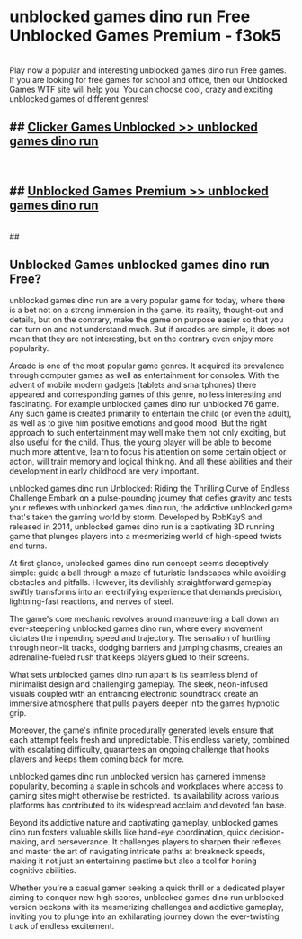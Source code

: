 # unblocked games dino run Free Unblocked Games Premium - f3ok5 <br>
<br>
Play now a popular and interesting unblocked games dino run Free games. If you are looking for free games for school and office, then our Unblocked Games WTF site will help you. You can choose cool, crazy and exciting unblocked games of different genres!


## ##  [Clicker Games Unblocked >> unblocked games dino run](http://freeplayer.one?title=unblocked_games_dino_run&ref=M1)
  <br>

##  ## [Unblocked Games Premium >> unblocked games dino run](http://freeplayer.one?title=unblocked_games_dino_run&ref=M1)
  <br>
  ##



## Unblocked Games unblocked games dino run Free?

unblocked games dino run are a very popular game for today, where there is a bet not on a strong immersion in the game, its reality, thought-out and details, but on the contrary, make the game on purpose easier so that you can turn on and not understand much. But if arcades are simple, it does not mean that they are not interesting, but on the contrary even enjoy more popularity.

Arcade is one of the most popular game genres. It acquired its prevalence through computer games as well as entertainment for consoles. With the advent of mobile modern gadgets (tablets and smartphones) there appeared and corresponding games of this genre, no less interesting and fascinating. For example unblocked games dino run unblocked 76 game. Any such game is created primarily to entertain the child (or even the adult), as well as to give him positive emotions and good mood. But the right approach to such entertainment may well make them not only exciting, but also useful for the child. Thus, the young player will be able to become much more attentive, learn to focus his attention on some certain object or action, will train memory and logical thinking. And all these abilities and their development in early childhood are very important.

unblocked games dino run Unblocked: Riding the Thrilling Curve of Endless Challenge
Embark on a pulse-pounding journey that defies gravity and tests your reflexes with unblocked games dino run, the addictive unblocked game that's taken the gaming world by storm. Developed by RobKayS and released in 2014, unblocked games dino run is a captivating 3D running game that plunges players into a mesmerizing world of high-speed twists and turns.

At first glance, unblocked games dino run concept seems deceptively simple: guide a ball through a maze of futuristic landscapes while avoiding obstacles and pitfalls. However, its devilishly straightforward gameplay swiftly transforms into an electrifying experience that demands precision, lightning-fast reactions, and nerves of steel.

The game's core mechanic revolves around maneuvering a ball down an ever-steepening unblocked games dino run, where every movement dictates the impending speed and trajectory. The sensation of hurtling through neon-lit tracks, dodging barriers and jumping chasms, creates an adrenaline-fueled rush that keeps players glued to their screens.

What sets unblocked games dino run apart is its seamless blend of minimalist design and challenging gameplay. The sleek, neon-infused visuals coupled with an entrancing electronic soundtrack create an immersive atmosphere that pulls players deeper into the games hypnotic grip.

Moreover, the game's infinite procedurally generated levels ensure that each attempt feels fresh and unpredictable. This endless variety, combined with escalating difficulty, guarantees an ongoing challenge that hooks players and keeps them coming back for more.

unblocked games dino run unblocked version has garnered immense popularity, becoming a staple in schools and workplaces where access to gaming sites might otherwise be restricted. Its availability across various platforms has contributed to its widespread acclaim and devoted fan base.

Beyond its addictive nature and captivating gameplay, unblocked games dino run fosters valuable skills like hand-eye coordination, quick decision-making, and perseverance. It challenges players to sharpen their reflexes and master the art of navigating intricate paths at breakneck speeds, making it not just an entertaining pastime but also a tool for honing cognitive abilities.

Whether you're a casual gamer seeking a quick thrill or a dedicated player aiming to conquer new high scores, unblocked games dino run unblocked version beckons with its mesmerizing challenges and addictive gameplay, inviting you to plunge into an exhilarating journey down the ever-twisting track of endless excitement.